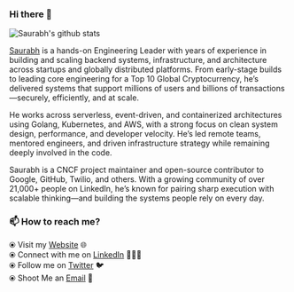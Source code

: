 ### Hi there 👋

<!--
**itsksaurabh/itsksaurabh** is a ✨ _special_ ✨ repository because its `README.md` (this file) appears on your GitHub profile.
-->


![Saurabh's github stats](https://github-readme-stats.vercel.app/api?username=itsksaurabh&hide=issues&show_icons=true&theme=onedark)

[Saurabh](https://www.kumar-saurabh.com/) is a hands-on Engineering Leader with years of experience in building and scaling backend systems, infrastructure, and architecture across startups and globally distributed platforms. From early-stage builds to leading core engineering for a Top 10 Global Cryptocurrency, he’s delivered systems that support millions of users and billions of transactions—securely, efficiently, and at scale.

He works across serverless, event-driven, and containerized architectures using Golang, Kubernetes, and AWS, with a strong focus on clean system design, performance, and developer velocity. He’s led remote teams, mentored engineers, and driven infrastructure strategy while remaining deeply involved in the code.

Saurabh is a CNCF project maintainer and open-source contributor to Google, GitHub, Twilio, and others. With a growing community of over 21,000+ people on LinkedIn, he’s known for pairing sharp execution with scalable thinking—and building the systems people rely on every day.


### 📫 How to reach me? 

  ⦿ Visit my [Website](https://www.kumar-saurabh.com) 🌐 <br>
  ⦿ Connect with me on [LinkedIn](https://www.linkedin.com/in/itsksaurabh/) 👨🏻‍💻 <br>
  ⦿ Follow me on [Twitter](https://twitter.com/itsksaurabh) 🐦 <br>
  ⦿ Shoot Me an [Email](mailto:itsksaurabh@gmail.com) 💌 <br>
